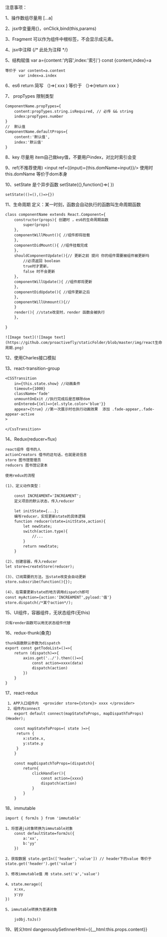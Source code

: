 注意事项：

1、操作数组尽量用 [...a]

2、jsx中变量用{}，onClick,bind(this,params)

3、Fragment 可以作为组件中根标签，不会显示成元素。

4、jsx中注释 {/* 此处为注释 */}

5、结构赋值
    var a={content:'内容',index:'索引'}
    const {content,index}=a

    等价于 var content=a.content
          var index=a.index

6、es6 return  简写
    （)=>( xxx )   等价于  （)=>{return xxx }

7、 propTypes  限制类型

    ComponentName.propTypes={
        content:propTypes.string.isRequired, // 必传 && string
        index:propTypes.number
    }
    //  默认值
    ComponentName.defaultProps={
        content:'默认值',
        index:'默认值'
    }

8、key  尽量用 item自己做key值，不要用户index，对比时索引会变

9、ref(不推荐使用)
    <input ref={(input)={this.domName=input}}/>
    使用时 this.domName 等价于dom本身

10、setState 是个异步函数
    setState({},function()=>{   })

    setState(()=(),()=>{})

11、生命周期
    定义：某一时刻，函数会自动执行的函数叫生命周期函数

    class componentName extends React.Component={
        constructor(props){ 创建时 ，es6的生命周期函数
            super(props)
        },
        componentWillMount(){ //组件即将挂载
        },
        componentDidMount(){ //组件挂载完成
        },
        shouldComponentUpdate(){// 更新之前 提问 你的组件需要被组件被更新吗
            //必须返回 boolean
            true时才更新，
            false 时不会更新
        },
        componentWillUpdate(){ //组件即将更新
        },
        componentDidUpdate(){ //组件更新之后
        },
        componentWillUnmount(){//
        }
        render(){ //state改变时，render 函数会被执行
        },

    }

    ![Image text](![Image text](https://github.com/proactivefly/staticFolder/blob/master/img/react生命周期.png)

12、使用Charles接口模拟

13、react-transition-group

    <CSSTransition
        in={this.state.show} //动画条件
        timeout={1000}
        className='fade'
        unmountOnExit //执行完成后是否移除dom
        onEntered={(el)=>{el.style.color='blue'}}
        appear={true} //第一次展示时也执行动画效果  添加 .fade-appear,.fade-appear-active
    >

    </CssTransition>

14、Redux(reducer+flux)

    react组件 借书的人
    actionCreators 借书的这句话，也就是说信息
    store 图书馆管理员
    reducers 图书馆记录本

    使用redux的流程

    (1)、定义动作类型：

        const INCREAMENT='INCREAMENT';
        定义项目的默认状态，传入reducer

        let initState={...};
        编写reducer，实现更新state的具体逻辑
        function reducer(state=initState,action){
            let newState;
            switch(action.type){
                //...
            }
            return newState;
        }

    (2)、创建容器，传入reducer
    let store=createStore(reducer);

    (3)、订阅需要的方法，当state改变会自动更新
    store.subscribe(function(){});

    (4)、在需要更新state的地方调用dispatch即可
    const myAction={action:'INCREAMENT',pyload:'值'}
    store.dispatch(/*某个action*/);

15、UI组件，容器组件，无状态组件(无this)

    只有render函数可以用无状态组件代替

16、redux-thunk(桑克)

    thunk函数默认参数为dispatch
    export const getTodoList=()=>{
        return (dispatch)=>{
            axios.get('../').then(()=>{
                const action=xxxx(data)
                dispatch(action)
            })
        }
    }

17、react-redux

     1、APP入口组件内  <provider store={store}> xxxx </provider>
     2、组件内connect
        export default connect(mapStateToProps, mapDispathToProps)(Header);

        const mapStateToProps=( state )=>{
         return {
            x:state.x,
            y:state.y
         }
        }

        const mapDispatchToProps=(dispatch){
            return{
                clickHandler(){
                    const action={xxxx}
                    dispatch(action)
                }
            }
        }

18、immutable

    import { formJs } from 'immutable'

    1、将普通js对象转换为immutable对象
        const defaultState=formJs({
            a:'xx',
            b:'yy'
        })

    2、获取数据 state.getIn(['header','value']) // header下的value 等价于state.get('header').get('value')

    3、修改immutable值 用 state.set('a','value')

    4、state.merage({
        x:xx,
        y:yy
    })

    5、immutable转换为普通对象

        jsObj.toJs()

19、转义html
    dangerouslySetInnerHtml={{__html:this.props.content}}
